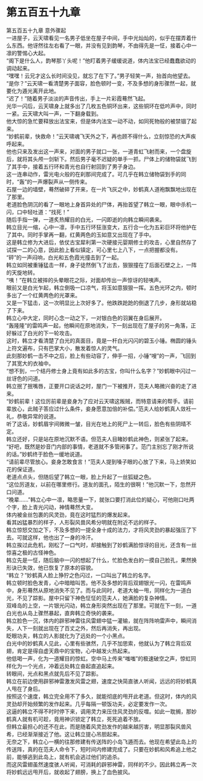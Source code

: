 # 第五百五十九章

第五百五十九章 意外骤起\
一进屋子，云天啸看见一名男子低坐在屋子中间，手中光灿灿的，似乎在摆弄着什么东西。他讶然往左右看了一眼，并没有见到韵琴，不由得先是一怔，接着心中一凛的警惕心大起。\
“阁下是什么人，韵琴那丫头呢！”他盯着男子缓缓说道，体内法宝已经蠢蠢欲动的调动起来。\
“嘿嘿！云兄才这么长时间没见，就忘了在下了。”男子轻笑一声，抬首向他望去。\
“是你？”云天啸一看清楚男子面容，脸色顿时一变，不及多想的身形骤然一起，就要化为遁光离开此地。\
“迟了！”随着男子淡淡的声音传出，手上一片彩霞蓦然飞起。\
光华一闪后，云天啸身上就多出了几枚五色铜环出来，这些铜环在低吟声中，同时一紧。云天啸大叫一声，一下翻身载到。\
他大惊的急忙要释放出法宝来，但是体内法宝一动不动，如同死物般的被禁锢了起来。\
“妙鹤前辈，快救命！”云天啸魂飞天外之下，再也顾不得什么，立刻惊恐的大声疾呼起来。\
他也只来及发出这一声来，对面的男子就口一张，一道青虹飞射而来，一个盘旋后，就将其头颅一剑斩下。然后男子毫不迟疑的单手一抓，尸体上的储物袋就飞到了其手中，接着五行环和青光也自行射回到了男子身边。\
这一连串动作，雷光电火般的在刹那间完成了。可几乎在韩立储物袋到手的同时，“轰”的一声爆裂声从一侧传来。\
石屋一边的墙壁，蓦然破碎了开来，在一片飞灰之中，妙鹤真人道袍飘飘地出现在了那里。\
老道脸色阴沉的看了一眼地上身首异处的尸体，再抬首望了韩立一眼，眼中杀机一闪，口中轻吐道：“找死！”\
随后手指一弹，一道炙热耀目的白光，一闪即逝的向韩立瞬间袭来。\
韩立目光一缩，心中一凛，手中五行环狂涨变大，五行合一化为五彩巨环将他护在了其中。同时手掌再一翻，红黄两色的玉如意又出现在了手中。\
这是韩立修为大进后，依仗古宝犀利第一次硬接元婴期修士的攻击，心里自然存了试探一二的心意，因此脸上看似镇定，可心里七上八下，一点把握都没有。\
“砰”的一声闷响，白光和五色霞光撞击到了一起。\
韩立如同被重锤猛击一样，身子徒然倒飞了出去，狠狠撞在了后面石壁之上，一阵的天旋地转。\
“咦！”在韩立被摔的头晕眼花之际，对面却传出一声惊讶的轻咦声。\
眼前又是白光乍起，韩立倒吸一口凉气，将玉如意狠狠一挥。五色光环之内，顿时多出了一个红黄两色的光罩来。\
又是一下猛击，这一次明显比上次好多了。他跌跌跄跄的倒退了几步，身形就站稳了下来。\
韩立心中大定，同时心念一动之下，一对银白色的羽翼在身后展开。\
“轰隆隆”的雷鸣声一起，他瞬间在原地消失，下一刻出现在了屋子的另一角落，正好躲过了白光的下一轮攻击。\
这时，韩立才看清楚了白光的真面目，竟是一杆白光闪闪的碧玉小锤。椭圆的锤头上符文遍布，只有巴掌大小，散发着惊人的灵气。\
此刻那妙鹤一击不中之后，脸上有些动容了，伸手一招，小锤“嗖”的一声，飞回到了其宽大的衣袖中。\
“想不到，一个结丹修士身上竟有如此多的古宝，你叫什么名字？”妙鹤眼中闪过一丝讶色的问道。\
韩立抿了抿嘴唇，正要开口说话之时，屋门一下被推开，范夫人略微兴奋的走了进来。\
“妙鹤前辈！这位厉前辈是妾身为了应对云天啸这叛贼，而特意请来的帮手。请前辈放心，此贼子答应过什么条件，妾身愿意加倍的补偿。”范夫人给妙鹤真人敛衽一礼，恭敬异常的说道。\
听了这话，妙鹤眉宇间微微一皱，目光在地上的死尸上一转后，脸色有些阴晴不定。\
韩立还好，只是站在原地沉默不语。但范夫人目睹妙鹤此神色，则紧张了起来。\
“好吧，既然是妙音门内部的事情，老道就不多管闲事了。范门主别忘了刚才所说的话。”妙鹤终于脸色一缓地说道。\
“请前辈尽管放心。妾身怎敢食言！”范夫人提到嗓子眼的心放了下来，马上娇笑如花的保证道。\
老道点点头，但随后望了韩立一眼，脸上升起了一丝狐疑之色。\
“这位厉道友，以前在哪里修行。道友的面孔，陌生的很啊！”他沉默一下，忽然开口问道。\
“晚辈……”韩立心中一凛，略思量一下，就张口要打消此位的疑心，可他刚口吐两个字，脸上青光闪动，神情蓦然大变。\
体内被金丝包裹的风灵劲，竟在这时猛烈的爆发起来。\
看其凶猛暴烈的样子，人形裂风兽风希分明就在附近不远的样子。\
韩立惊怒交加之下，不及多想的一提全身十成的法力，才将风灵劲的暴起强压了下去。可就这样，他也出了一身的冷汗。\
韩立挨过此危机，刚松了一口气时，却接触到了妙鹤满脸惊讶的目光，还含有一丝惊喜之极的古怪神色。\
韩立先是一怔，随后脑中一闪的想起了什么，忙脸色发白的一摸自己脸孔，果然换形诀已失效，他已恢复了原本的容貌。\
“韩立？”妙鹤真人脸上狰狞之色闪过，一口叫出了韩立的名字。\
韩立顿时脸色发青，心中暗暗叫苦。他不及多想的背后双翅银光一闪，在雷鸣声中，身形蓦然从原地消失不见了。而与此同时，老道大袖一甩，同样化为一道白光，不见了踪影。屋中只留下神色怔怔的范夫人，她满脸的复杂神情。\
双峰岛的上空，一片银光闪动，韩立身形突然出现在了那里。可就在下一刻，一道白光也从岛上骤然暴起，直奔韩立奇快的袭来。\
韩立脸色一沉，体内的辟邪神雷往风雷翅中猛一灌输，就在阵阵响雷声中，瞬间消失，人下一刻就出现在了百丈之外，然后再消失，再出现。\
眨眼功夫，韩立的人影就化为了远处的一个小黑点。\
白光中的妙鹤真人见此，心里有些骇然，几乎不加思索，他就认为了韩立背后双翅，肯定是得自虚天鼎中的宝物，心中越发火热起来。\
他低喝一声，化为一道耀目的惊虹。空中马上传来“嗤嗤”的极速破空之声，惊虹同样化为一个光点，冲着远处韩立奋起直追起来。\
转眼间，光点和黑点就先后不见了踪影。\
韩立在前边使用辟邪神雷激发风雷之翅，速度之快简直骇人听闻，远远的将妙鹤真人甩在了身后。\
按照这个速度，韩立完全用不了多久，就能彻底的甩开此老道。但这时，体内的风灵劲却开始频繁的发作起来。几乎每隔一顿饭功夫，必定要发作一次。\
这逼的韩立不得不时时停下来，调用灵力来压住风灵劲的反噬。如此一耽搁，那妙鹤真人就有机可趁，竟用神识锁定了韩立，死死追着不放。\
但韩立最担心的还不在此，而是随着风灵劲发作的越来越厉害，明显那裂风兽风希，已经渐渐接近了他。这让韩立提心吊胆起来。\
无奈之下，韩立心一横的往那修建有传送阵的小岛飞遁而去。他现在希望此岛上的传送阵，真的在范夫人命令下，短时间内修建完成了。只要在妙鹤和风希追上他之前，能够逃到此岛上，就有机会逃过他们的追杀。\
而这风雷翅虽然速度骇人听闻，可消耗的辟邪神雷，同样的不少。因此韩立再一次将妙鹤远远甩开后，就收起了翅膀，换上了血色披风。
